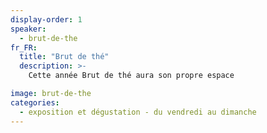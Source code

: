 ```yaml
---
display-order: 1
speaker:
  - brut-de-the
fr_FR:
  title: "Brut de thé"
  description: >-
    Cette année Brut de thé aura son propre espace

image: brut-de-the
categories:
  - exposition et dégustation - du vendredi au dimanche
---
```

